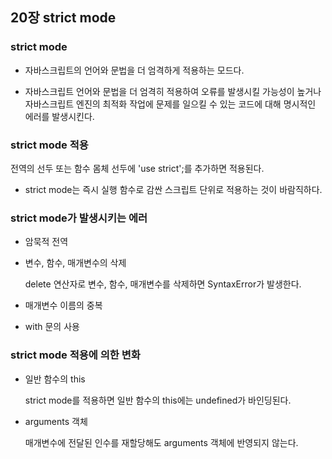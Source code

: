 ## 20장 strict mode

### strict mode

- 자바스크립트의 언어와 문법을 더 엄격하게 적용하는 모드다.

- 자바스크립트 언어와 문법을 더 엄격히 적용하여 오류를 발생시킬 가능성이 높거나 자바스크립트 엔진의 최적화 작업에 문제를 일으킬 수 있는 코드에 대해 명시적인 에러를 발생시킨다.

### strict mode 적용

전역의 선두 또는 함수 몸체 선두에 'use strict';를 추가하면 적용된다.

- strict mode는 즉시 실행 함수로 감싼 스크립트 단위로 적용하는 것이 바람직하다.

### strict mode가 발생시키는 에러

- 암묵적 전역

- 변수, 함수, 매개변수의 삭제

  delete 연산자로 변수, 함수, 매개변수를 삭제하면 SyntaxError가 발생한다.

- 매개변수 이름의 중복

- with 문의 사용

### strict mode 적용에 의한 변화

- 일반 함수의 this

  strict mode를 적용하면 일반 함수의 this에는 undefined가 바인딩된다.

- arguments 객체

  매개변수에 전달된 인수를 재할당해도 arguments 객체에 반영되지 않는다.
